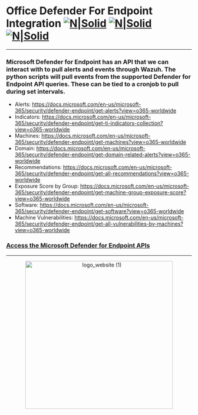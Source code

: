 # Office Defender For Endpoint Integration [![N|Solid](https://cdn-icons-png.flaticon.com/128/6939/6939131.png)](https://myservice.socfortress.co/explore?left=%7B%22datasource%22:%22WAZUH%22,%22queries%22:%5B%7B%22refId%22:%22A%22,%22query%22:%22_id:$get_alert_id.hits.hits.#._id%22,%22alias%22:%22%22,%22metrics%22:%5B%7B%22id%22:%221%22,%22type%22:%22logs%22,%22settings%22:%7B%22limit%22:%22500%22%7D%7D%5D,%22bucketAggs%22:%5B%5D,%22timeField%22:%22timestamp%22%7D%5D,%22range%22:%7B%22from%22:%22now-6h%22,%22to%22:%22now%22%7D%7D) [![N|Solid](https://cdn-icons-png.flaticon.com/128/406/406217.png)](https://hunt.socfortress.co) [![N|Solid](https://cdn-icons-png.flaticon.com/128/4840/4840332.png)](https://servicedesk.socfortress.co/help/2979687893)
--------------------------------------------------------------
### Microsoft Defender for Endpoint has an API that we can interact with to pull alerts and events through Wazuh. The python scripts will pull events from the supported Defender for Endpoint API queries. These can be tied to a cronjob to pull during set intervals.

* Alerts: https://docs.microsoft.com/en-us/microsoft-365/security/defender-endpoint/get-alerts?view=o365-worldwide
* Indicators: https://docs.microsoft.com/en-us/microsoft-365/security/defender-endpoint/get-ti-indicators-collection?view=o365-worldwide
* Machines: https://docs.microsoft.com/en-us/microsoft-365/security/defender-endpoint/get-machines?view=o365-worldwide
* Domain: https://docs.microsoft.com/en-us/microsoft-365/security/defender-endpoint/get-domain-related-alerts?view=o365-worldwide
* Recommendations: https://docs.microsoft.com/en-us/microsoft-365/security/defender-endpoint/get-all-recommendations?view=o365-worldwide
* Exposure Score by Group: https://docs.microsoft.com/en-us/microsoft-365/security/defender-endpoint/get-machine-group-exposure-score?view=o365-worldwide
* Software: https://docs.microsoft.com/en-us/microsoft-365/security/defender-endpoint/get-software?view=o365-worldwide
* Machine Vulnerabilities: https://docs.microsoft.com/en-us/microsoft-365/security/defender-endpoint/get-all-vulnerabilities-by-machines?view=o365-worldwide

### [Access the Microsoft Defender for Endpoint APIs](https://docs.microsoft.com/en-us/microsoft-365/security/defender-endpoint/apis-intro?view=o365-worldwide)
----------------------------------------------------------------------------------

<p align="center">
  <a href="https://www.socfortress.co/">
<img src="https://user-images.githubusercontent.com/95670863/183437012-6ed70011-b40d-4597-8678-e3d601b6cf4d.png" alt="logo_website (1)" width="400" height="400">
  </a>
</p>
